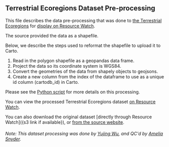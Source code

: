 ## Terrestrial Ecoregions Dataset Pre-processing
This file describes the data pre-processing that was done to [the Terrestrial Ecoregions](http://maps.tnc.org/files/metadata/TerrEcos.xml) for [display on Resource Watch](https://resourcewatch.org/data/explore/d9034fa9-8db0-4d52-b018-46fae37d3136).

The source provided the data as a shapefile.

Below, we describe the steps used to reformat the shapefile to upload it to Carto.

1. Read in the polygon shapefile as a geopandas data frame.
2. Project the data so its coordinate system is WGS84.
3. Convert the geometries of the data from shapely objects to geojsons.
4. Create a new column from the index of the dataframe to use as a unique id column (cartodb_id) in Carto.

Please see the [Python script](https://github.com/resource-watch/data-pre-processing/blob/master/bio_021_terrestrial_ecoregions/bio_021_terrestrial_ecoregions_processing.py) for more details on this processing.

You can view the processed Terrestrial Ecoregions dataset [on Resource Watch](https://resourcewatch.org/data/explore/d9034fa9-8db0-4d52-b018-46fae37d3136).

You can also download the original dataset [directly through Resource Watch]({s3 link if available}), or [from the source website](https://geospatial.tnc.org/datasets/7b7fb9d945544d41b3e7a91494c42930_0).

###### Note: This dataset processing was done by [Yujing Wu](https://www.wri.org/profile/yujing-wu), and QC'd by [Amelia Snyder](https://www.wri.org/profile/amelia-snyder).

